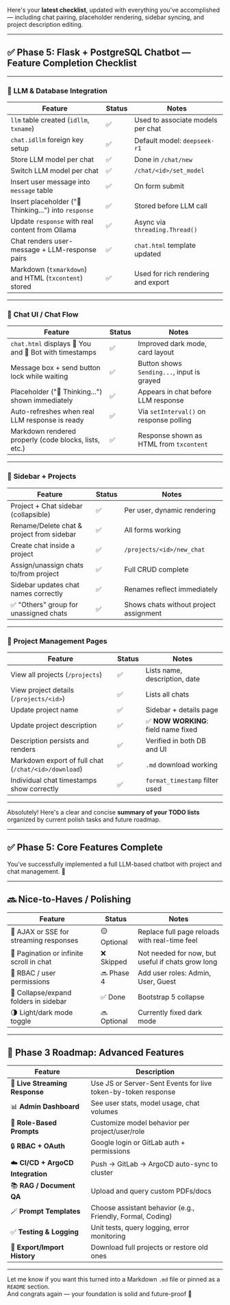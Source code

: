 Here's your **latest checklist**, updated with everything you’ve accomplished — including chat pairing, placeholder rendering, sidebar syncing, and project description editing.

---

## ✅ **Phase 5: Flask + PostgreSQL Chatbot — Feature Completion Checklist**

---

### 🧠 **LLM & Database Integration**

| Feature | Status | Notes |
|--------|--------|-------|
| `llm` table created (`idllm`, `txname`) | ✅ | Used to associate models per chat |
| `chat.idllm` foreign key setup | ✅ | Default model: `deepseek-r1` |
| Store LLM model per chat | ✅ | Done in `/chat/new` |
| Switch LLM model per chat | ✅ | `/chat/<id>/set_model` |
| Insert user message into `message` table | ✅ | On form submit |
| Insert placeholder ("🧠 Thinking...") into `response` | ✅ | Stored before LLM call |
| Update `response` with real content from Ollama | ✅ | Async via `threading.Thread()` |
| Chat renders user-message + LLM-response pairs | ✅ | `chat.html` template updated |
| Markdown (`txmarkdown`) and HTML (`txcontent`) stored | ✅ | Used for rich rendering and export |

---

### 🧾 **Chat UI / Chat Flow**

| Feature | Status | Notes |
|--------|--------|-------|
| `chat.html` displays 🧑 You and 🧠 Bot with timestamps | ✅ | Improved dark mode, card layout |
| Message box + send button lock while waiting | ✅ | Button shows `Sending...`, input is grayed |
| Placeholder ("🧠 Thinking...") shown immediately | ✅ | Appears in chat before LLM response |
| Auto-refreshes when real LLM response is ready | ✅ | Via `setInterval()` on response polling |
| Markdown rendered properly (code blocks, lists, etc.) | ✅ | Response shown as HTML from `txcontent` |

---

### 📁 **Sidebar + Projects**

| Feature | Status | Notes |
|--------|--------|-------|
| Project + Chat sidebar (collapsible) | ✅ | Per user, dynamic rendering |
| Rename/Delete chat & project from sidebar | ✅ | All forms working |
| Create chat inside a project | ✅ | `/projects/<id>/new_chat` |
| Assign/unassign chats to/from project | ✅ | Full CRUD complete |
| Sidebar updates chat names correctly | ✅ | Renames reflect immediately |
| ✅ "Others" group for unassigned chats | ✅ | Shows chats without project assignment |

---

### 📝 **Project Management Pages**

| Feature | Status | Notes |
|--------|--------|-------|
| View all projects (`/projects`) | ✅ | Lists name, description, date |
| View project details (`/projects/<id>`) | ✅ | Lists all chats |
| Update project name | ✅ | Sidebar + details page |
| Update project description | ✅ | ✅ **NOW WORKING**: field name fixed |
| Description persists and renders | ✅ | Verified in both DB and UI |
| Markdown export of full chat (`/chat/<id>/download`) | ✅ | `.md` download working |
| Individual chat timestamps show correctly | ✅ | `format_timestamp` filter used |

---

Absolutely! Here's a clear and concise **summary of your TODO lists** organized by current polish tasks and future roadmap.

---

## ✅ Phase 5: Core Features Complete
You’ve successfully implemented a full LLM-based chatbot with project and chat management. 🎉

---

## 🔜 **Nice-to-Haves / Polishing**

| Feature | Status | Notes |
|--------|--------|-------|
| 🧵 AJAX or SSE for streaming responses | 🟡 Optional | Replace full page reloads with real-time feel |
| 📄 Pagination or infinite scroll in chat | ❌ Skipped | Not needed for now, but useful if chats grow long |
| 🔐 RBAC / user permissions | 🔜 Phase 4 | Add user roles: Admin, User, Guest |
| 📁 Collapse/expand folders in sidebar | ✅ Done | Bootstrap 5 collapse |
| 🌗 Light/dark mode toggle | 🔜 Optional | Currently fixed dark mode |

---

## 🔭 **Phase 3 Roadmap: Advanced Features**

| Feature | Description |
|--------|-------------|
| 🧵 **Live Streaming Response** | Use JS or Server-Sent Events for live token-by-token response |
| 📊 **Admin Dashboard** | See user stats, model usage, chat volumes |
| 🧠 **Role-Based Prompts** | Customize model behavior per project/user/role |
| 🔒 **RBAC + OAuth** | Google login or GitLab auth + permissions |
| ☁️ **CI/CD + ArgoCD Integration** | Push → GitLab → ArgoCD auto-sync to cluster |
| 📚 **RAG / Document QA** | Upload and query custom PDFs/docs |
| 🪄 **Prompt Templates** | Choose assistant behavior (e.g., Friendly, Formal, Coding) |
| ✅ **Testing & Logging** | Unit tests, query logging, error monitoring |
| 💾 **Export/Import History** | Download full projects or restore old ones |

---

Let me know if you want this turned into a Markdown `.md` file or pinned as a `README` section.  
And congrats again — your foundation is solid and future-proof 🚀